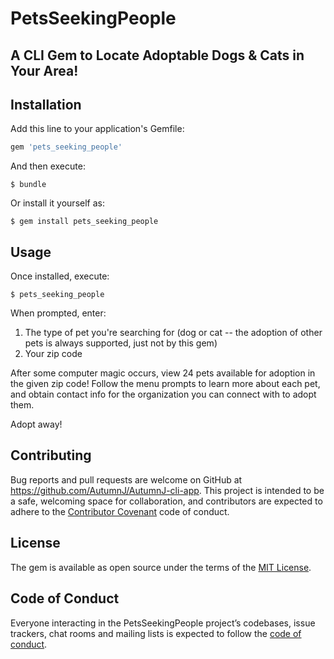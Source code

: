 # PetsSeekingPeople

## A CLI Gem to Locate Adoptable Dogs & Cats in Your Area! 

## Installation

Add this line to your application's Gemfile:

```ruby
gem 'pets_seeking_people'
```

And then execute:

    $ bundle

Or install it yourself as:

    $ gem install pets_seeking_people

## Usage

Once installed, execute:

    $ pets_seeking_people

When prompted, enter:
1) The type of pet you're searching for (dog or cat -- the adoption of other pets is always supported, just not by this gem)
2) Your zip code 

After some computer magic occurs, view 24 pets available for adoption in the given zip code! Follow the menu prompts to learn more about each pet, and obtain contact info for the organization you can connect with to adopt them.

Adopt away!

## Contributing

Bug reports and pull requests are welcome on GitHub at https://github.com/AutumnJ/AutumnJ-cli-app. This project is intended to be a safe, welcoming space for collaboration, and contributors are expected to adhere to the [Contributor Covenant](http://contributor-covenant.org) code of conduct.

## License

The gem is available as open source under the terms of the [MIT License](https://opensource.org/licenses/MIT).

## Code of Conduct

Everyone interacting in the PetsSeekingPeople project’s codebases, issue trackers, chat rooms and mailing lists is expected to follow the [code of conduct](https://github.com/AutumnJ/AutumnJ-cli-app/blob/master/CODE_OF_CONDUCT.md).
